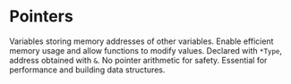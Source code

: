 # Pointers

Variables storing memory addresses of other variables. Enable efficient memory usage and allow functions to modify values. Declared with `*Type`, address obtained with `&`. No pointer arithmetic for safety. Essential for performance and building data structures.